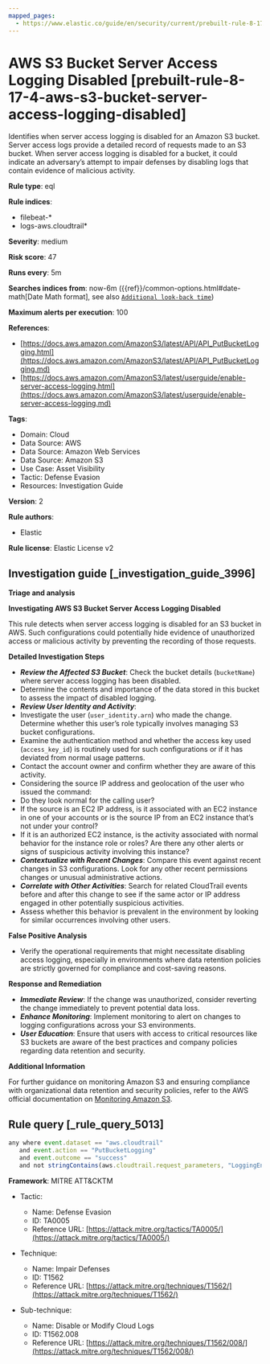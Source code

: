 ```yaml
---
mapped_pages:
  - https://www.elastic.co/guide/en/security/current/prebuilt-rule-8-17-4-aws-s3-bucket-server-access-logging-disabled.html
---
```


# AWS S3 Bucket Server Access Logging Disabled [prebuilt-rule-8-17-4-aws-s3-bucket-server-access-logging-disabled]

Identifies when server access logging is disabled for an Amazon S3 bucket. Server access logs provide a detailed record of requests made to an S3 bucket. When server access logging is disabled for a bucket, it could indicate an adversary’s attempt to impair defenses by disabling logs that contain evidence of malicious activity.

**Rule type**: eql

**Rule indices**:

* filebeat-*
* logs-aws.cloudtrail*

**Severity**: medium

**Risk score**: 47

**Runs every**: 5m

**Searches indices from**: now-6m ({{ref}}/common-options.html#date-math[Date Math format], see also [`Additional look-back time`](docs-content://solutions/security/detect-and-alert/create-detection-rule.md#rule-schedule))

**Maximum alerts per execution**: 100

**References**:

* [https://docs.aws.amazon.com/AmazonS3/latest/API/API_PutBucketLogging.html](https://docs.aws.amazon.com/AmazonS3/latest/API/API_PutBucketLogging.md)
* [https://docs.aws.amazon.com/AmazonS3/latest/userguide/enable-server-access-logging.html](https://docs.aws.amazon.com/AmazonS3/latest/userguide/enable-server-access-logging.md)

**Tags**:

* Domain: Cloud
* Data Source: AWS
* Data Source: Amazon Web Services
* Data Source: Amazon S3
* Use Case: Asset Visibility
* Tactic: Defense Evasion
* Resources: Investigation Guide

**Version**: 2

**Rule authors**:

* Elastic

**Rule license**: Elastic License v2

## Investigation guide [_investigation_guide_3996]

**Triage and analysis**

**Investigating AWS S3 Bucket Server Access Logging Disabled**

This rule detects when server access logging is disabled for an S3 bucket in AWS. Such configurations could potentially hide evidence of unauthorized access or malicious activity by preventing the recording of those requests.

**Detailed Investigation Steps**

* ***Review the Affected S3 Bucket***: Check the bucket details (`bucketName`) where server access logging has been disabled.
* Determine the contents and importance of the data stored in this bucket to assess the impact of disabled logging.
* ***Review User Identity and Activity***:
* Investigate the user (`user_identity.arn`) who made the change. Determine whether this user’s role typically involves managing S3 bucket configurations.
* Examine the authentication method and whether the access key used (`access_key_id`) is routinely used for such configurations or if it has deviated from normal usage patterns.
* Contact the account owner and confirm whether they are aware of this activity.
* Considering the source IP address and geolocation of the user who issued the command:
* Do they look normal for the calling user?
* If the source is an EC2 IP address, is it associated with an EC2 instance in one of your accounts or is the source IP from an EC2 instance that’s not under your control?
* If it is an authorized EC2 instance, is the activity associated with normal behavior for the instance role or roles? Are there any other alerts or signs of suspicious activity involving this instance?
* ***Contextualize with Recent Changes***: Compare this event against recent changes in S3 configurations. Look for any other recent permissions changes or unusual administrative actions.
* ***Correlate with Other Activities***: Search for related CloudTrail events before and after this change to see if the same actor or IP address engaged in other potentially suspicious activities.
* Assess whether this behavior is prevalent in the environment by looking for similar occurrences involving other users.

**False Positive Analysis**

* Verify the operational requirements that might necessitate disabling access logging, especially in environments where data retention policies are strictly governed for compliance and cost-saving reasons.

**Response and Remediation**

* ***Immediate Review***: If the change was unauthorized, consider reverting the change immediately to prevent potential data loss.
* ***Enhance Monitoring***: Implement monitoring to alert on changes to logging configurations across your S3 environments.
* ***User Education***: Ensure that users with access to critical resources like S3 buckets are aware of the best practices and company policies regarding data retention and security.

**Additional Information**

For further guidance on monitoring Amazon S3 and ensuring compliance with organizational data retention and security policies, refer to the AWS official documentation on [Monitoring Amazon S3](https://docs.aws.amazon.com/AmazonS3/latest/userguide/monitoring-overview.md).


## Rule query [_rule_query_5013]

```js
any where event.dataset == "aws.cloudtrail"
   and event.action == "PutBucketLogging"
   and event.outcome == "success"
   and not stringContains(aws.cloudtrail.request_parameters, "LoggingEnabled")
```

**Framework**: MITRE ATT&CKTM

* Tactic:

    * Name: Defense Evasion
    * ID: TA0005
    * Reference URL: [https://attack.mitre.org/tactics/TA0005/](https://attack.mitre.org/tactics/TA0005/)

* Technique:

    * Name: Impair Defenses
    * ID: T1562
    * Reference URL: [https://attack.mitre.org/techniques/T1562/](https://attack.mitre.org/techniques/T1562/)

* Sub-technique:

    * Name: Disable or Modify Cloud Logs
    * ID: T1562.008
    * Reference URL: [https://attack.mitre.org/techniques/T1562/008/](https://attack.mitre.org/techniques/T1562/008/)




